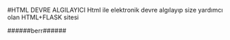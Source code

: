 #HTML DEVRE ALGILAYICI
Html ile elektronik devre algılayıp size yardımcı olan HTML+FLASK sitesi

######berr######
